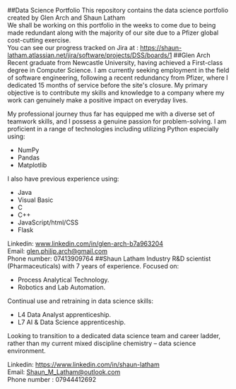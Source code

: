 ##Data Science Portfolio
This repository contains the data science portfolio created by Glen Arch and Shaun Latham\
We shall be working on this portfolio in the weeks to come due to being made redundant along with the majority of our site due to a Pfizer global cost-cutting exercise.\
You can see our progress tracked on Jira at : https://shaun-latham.atlassian.net/jira/software/projects/DSS/boards/1
##Glen Arch
Recent graduate from Newcastle University, having achieved a First-class degree in Computer Science. I am currently seeking employment in the field of software engineering, following a recent redundancy from Pfizer, where I dedicated 15 months of service before the site's closure. My primary objective is to contribute my skills and knowledge to a company where my work can genuinely make a positive impact on everyday lives.

My professional journey thus far has equipped me with a diverse set of teamwork skills, and I possess a genuine passion for problem-solving. I am proficient in a range of technologies including utilizing Python especially using:
- NumPy
- Pandas
- Matplotlib 

I also have previous experience using:
- Java
- Visual Basic
- C
- C++ 
- JavaScript/html/CSS
- Flask

Linkedin: www.linkedin.com/in/glen-arch-b7a963204 \
Email: glen.philip.arch@gmail.com \
Phone number: 07413909764
##Shaun Latham
Industry R&D scientist (Pharmaceuticals) with 7 years of experience. Focused on:
-	Process Analytical Technology.
-	Robotics and Lab Automation.

Continual use and retraining in data science skills:
-	L4 Data Analyst apprenticeship. 
-	L7 AI & Data Science apprenticeship.

Looking to transition to a dedicated data science team and career ladder, rather than my current mixed discipline chemistry – data science environment.

Linkedin: https://www.linkedin.com/in/shaun-latham \
Email: Shaun_M_Latham@outlook.com \
Phone number : 07944412692